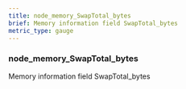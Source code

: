 ```yaml
---
title: node_memory_SwapTotal_bytes
brief: Memory information field SwapTotal_bytes
metric_type: gauge
---
```

### node_memory_SwapTotal_bytes

Memory information field SwapTotal_bytes